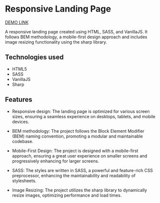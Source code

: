 # Responsive Landing Page

[DEMO LINK](https://zaura333.github.io/bose-landing-page/)

A responsive landing page created using HTML, SASS, and VanillaJS. It follows BEM methodology, a mobile-first design approach and includes image resizing functionality using the sharp library.

## Technologies used

- HTML5
- SASS
- VanillaJS
- Sharp

## Features

- Responsive design: The landing page is optimized for various screen sizes, ensuring a seamless experience on desktops, tablets, and mobile devices.

- BEM methodology: The project follows the Block Element Modifier (BEM) naming convention, promoting a modular and maintainable codebase.

- Mobile-First Design: The project is designed with a mobile-first approach, ensuring a great user experience on smaller screens and progressively enhancing for larger screens.

- SASS: The styles are written in SASS, a powerful and feature-rich CSS preprocessor, enhancing the maintainability and readability of stylesheets.

- Image Resizing: The project utilizes the sharp library to dynamically resize images, optimizing performance and load times.

